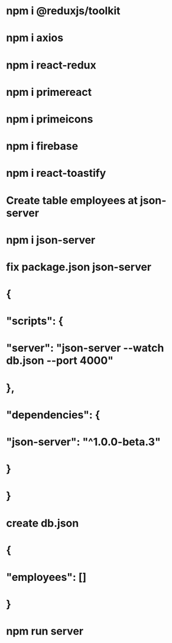 # npm i @reduxjs/toolkit
# npm i axios
# npm i react-redux
# npm i primereact
# npm i primeicons
# npm i firebase
# npm i react-toastify


# Create table employees at json-server
 # npm i json-server
 # fix package.json json-server
  # {
  #  "scripts": {
  #    "server": "json-server --watch db.json --port 4000"
  #  },
  #  "dependencies": {
  #    "json-server": "^1.0.0-beta.3"
  #  }
  # }
 # create db.json
   # {
   # "employees": []
   # }
 # npm run server